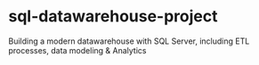# sql-datawarehouse-project
Building a modern datawarehouse with SQL Server, including ETL processes, data modeling &amp; Analytics
